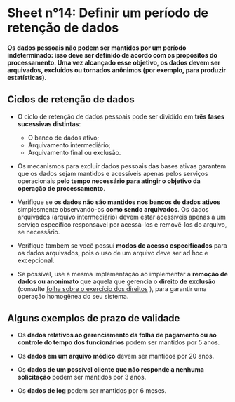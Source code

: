 # Sheet n°14: Definir um período de retenção de dados

#### Os dados pessoais não podem ser mantidos por um período indeterminado: isso deve ser definido de acordo com os propósitos do processamento. Uma vez alcançado esse objetivo, os dados devem ser arquivados, excluídos ou tornados anônimos (por exemplo, para produzir estatísticas).

## Ciclos de retenção de dados

* O ciclo de retenção de dados pessoais pode ser dividido em **três fases sucessivas distintas**:
     * O banco de dados ativo;
     * Arquivamento intermediário;
     * Arquivamento final ou exclusão.


* Os mecanismos para excluir dados pessoais das bases ativas garantem que os dados sejam mantidos e acessíveis apenas pelos serviços operacionais **pelo tempo necessário para atingir o objetivo da operação de processamento**.

* Verifique se **os dados não são mantidos nos bancos de dados ativos** simplesmente observando-os **como sendo arquivados**. Os dados arquivados (arquivo intermediário) devem estar acessíveis apenas a um serviço específico responsável por acessá-los e removê-los do arquivo, se necessário.

* Verifique também se você possui **modos de acesso especificados** para os dados arquivados, pois o uso de um arquivo deve ser ad hoc e excepcional.

* Se possível, use a mesma implementação ao implementar a **remoção de dados ou anonimato** que aquela que gerencia o **direito de exclusão** (consulte [folha sobre o exercício dos direitos](Sheet_n°13:_Prepare_for_the_exercise_of_people's_rights) ), para garantir uma operação homogênea do seu sistema.

## Alguns exemplos de prazo de validade

* Os **dados relativos ao gerenciamento da folha de pagamento ou ao controle do tempo dos funcionários** podem ser mantidos por 5 anos.

* Os **dados em um arquivo médico** devem ser mantidos por 20 anos.

* Os **dados de um possível cliente que não responde a nenhuma solicitação** podem ser mantidos por 3 anos.

* Os **dados de log** podem ser mantidos por 6 meses.

